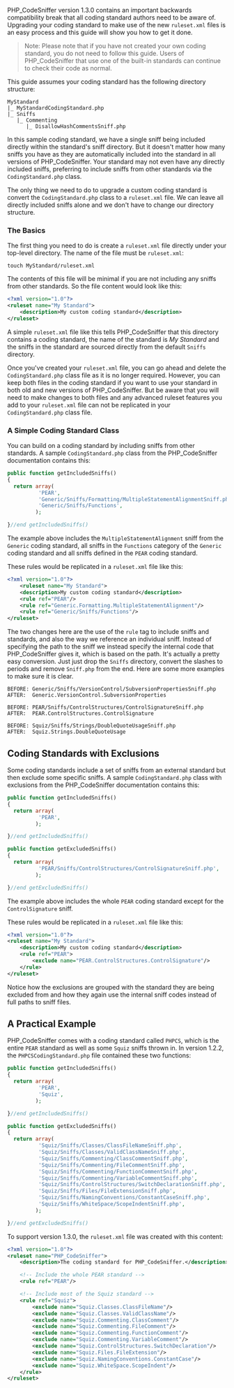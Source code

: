 PHP_CodeSniffer version 1.3.0 contains an important backwards compatibility break that all coding standard authors need to be aware of. Upgrading your coding standard to make use of the new `ruleset.xml` files is an easy process and this guide will show you how to get it done.

> Note: Please note that if you have not created your own coding standard, you do not need to follow this guide. Users of PHP_CodeSniffer that use one of the built-in standards can continue to check their code as normal.

This guide assumes your coding standard has the following directory structure:
```
MyStandard
|_ MyStandardCodingStandard.php
|_ Sniffs
   |_ Commenting
      |_ DisallowHashCommentsSniff.php
```
In this sample coding standard, we have a single sniff being included directly within the standard's sniff directory. But it doesn't matter how many sniffs you have as they are automatically included into the standard in all versions of PHP_CodeSniffer. Your standard may not even have any directly included sniffs, preferring to include sniffs from other standards via the `CodingStandard.php` class.

The only thing we need to do to upgrade a custom coding standard is convert the `CodingStandard.php` class to a `ruleset.xml` file. We can leave all directly included sniffs alone and we don't have to change our directory structure.

### The Basics

The first thing you need to do is create a `ruleset.xml` file directly under your top-level directory. The name of the file must be `ruleset.xml`:
```
touch MyStandard/ruleset.xml
```

The contents of this file will be minimal if you are not including any sniffs from other standards. So the file content would look like this:
```xml
<?xml version="1.0"?>
<ruleset name="My Standard">
    <description>My custom coding standard</description>
</ruleset>
```

A simple `ruleset.xml` file like this tells PHP_CodeSniffer that this directory contains a coding standard, the name of the standard is *My Standard* and the sniffs in the standard are sourced directly from the default `Sniffs` directory.

Once you've created your `ruleset.xml` file, you can go ahead and delete the `CodingStandard.php` class file as it is no longer required. However, you can keep both files in the coding standard if you want to use your standard in both old and new versions of PHP_CodeSniffer. But be aware that you will need to make changes to both files and any advanced ruleset features you add to your `ruleset.xml` file can not be replicated in your `CodingStandard.php` class file.

### A Simple Coding Standard Class

You can build on a coding standard by including sniffs from other standards. A sample `CodingStandard.php` class from the PHP_CodeSniffer documentation contains this:
```php
public function getIncludedSniffs()
{
  return array(
          'PEAR',
          'Generic/Sniffs/Formatting/MultipleStatementAlignmentSniff.php',
          'Generic/Sniffs/Functions',
         );

}//end getIncludedSniffs()
```

The example above includes the `MultipleStatementAlignment` sniff from the `Generic` coding standard, all sniffs in the `Functions` category of the `Generic` coding standard and all sniffs defined in the `PEAR` coding standard.

These rules would be replicated in a `ruleset.xml` file like this:
```xml
<?xml version="1.0"?>
    <ruleset name="My Standard">
    <description>My custom coding standard</description>
    <rule ref="PEAR"/>
    <rule ref="Generic.Formatting.MultipleStatementAlignment"/>
    <rule ref="Generic/Sniffs/Functions"/>
</ruleset>
```

The two changes here are the use of the `rule` tag to include sniffs and standards, and also the way we reference an individual sniff. Instead of specifying the path to the sniff we instead specify the internal code that PHP_CodeSniffer gives it, which is based on the path. It's actually a pretty easy conversion. Just just drop the `Sniffs` directory, convert the slashes to periods and remove `Sniff.php` from the end. Here are some more examples to make sure it is clear.
```
BEFORE: Generic/Sniffs/VersionControl/SubversionPropertiesSniff.php
AFTER:  Generic.VersionControl.SubversionProperties

BEFORE: PEAR/Sniffs/ControlStructures/ControlSignatureSniff.php
AFTER:  PEAR.ControlStructures.ControlSignature

BEFORE: Squiz/Sniffs/Strings/DoubleQuoteUsageSniff.php
AFTER:  Squiz.Strings.DoubleQuoteUsage
```

## Coding Standards with Exclusions

Some coding standards include a set of sniffs from an external standard but then exclude some specific sniffs. A sample `CodingStandard.php` class with exclusions from the PHP_CodeSniffer documentation contains this:
```php
public function getIncludedSniffs()
{
  return array(
          'PEAR',
         );

}//end getIncludedSniffs()

public function getExcludedSniffs()
{
  return array(
          'PEAR/Sniffs/ControlStructures/ControlSignatureSniff.php',
         );

}//end getExcludedSniffs()
```

The example above includes the whole `PEAR` coding standard except for the `ControlSignature` sniff.

These rules would be replicated in a `ruleset.xml` file like this:
```xml
<?xml version="1.0"?>
<ruleset name="My Standard">
    <description>My custom coding standard</description>
    <rule ref="PEAR">
        <exclude name="PEAR.ControlStructures.ControlSignature"/>
    </rule>
</ruleset>
```

Notice how the exclusions are grouped with the standard they are being excluded from and how they again use the internal sniff codes instead of full paths to sniff files.

## A Practical Example

PHP_CodeSniffer comes with a coding standard called `PHPCS`, which is the entire `PEAR` standard as well as some `Squiz` sniffs thrown in. In version 1.2.2, the `PHPCSCodingStandard.php` file contained these two functions:
```php
public function getIncludedSniffs()
{
  return array(
          'PEAR',
          'Squiz',
         );

}//end getIncludedSniffs()

public function getExcludedSniffs()
{
  return array(
          'Squiz/Sniffs/Classes/ClassFileNameSniff.php',
          'Squiz/Sniffs/Classes/ValidClassNameSniff.php',
          'Squiz/Sniffs/Commenting/ClassCommentSniff.php',
          'Squiz/Sniffs/Commenting/FileCommentSniff.php',
          'Squiz/Sniffs/Commenting/FunctionCommentSniff.php',
          'Squiz/Sniffs/Commenting/VariableCommentSniff.php',
          'Squiz/Sniffs/ControlStructures/SwitchDeclarationSniff.php',
          'Squiz/Sniffs/Files/FileExtensionSniff.php',
          'Squiz/Sniffs/NamingConventions/ConstantCaseSniff.php',
          'Squiz/Sniffs/WhiteSpace/ScopeIndentSniff.php',
         );

}//end getExcludedSniffs()
```

To support version 1.3.0, the `ruleset.xml` file was created with this content:
```xml
<?xml version="1.0"?>
<ruleset name="PHP_CodeSniffer">
    <description>The coding standard for PHP_CodeSniffer.</description>

    <!-- Include the whole PEAR standard -->
    <rule ref="PEAR"/>

    <!-- Include most of the Squiz standard -->
    <rule ref="Squiz">
        <exclude name="Squiz.Classes.ClassFileName"/>
        <exclude name="Squiz.Classes.ValidClassName"/>
        <exclude name="Squiz.Commenting.ClassComment"/>
        <exclude name="Squiz.Commenting.FileComment"/>
        <exclude name="Squiz.Commenting.FunctionComment"/>
        <exclude name="Squiz.Commenting.VariableComment"/>
        <exclude name="Squiz.ControlStructures.SwitchDeclaration"/>
        <exclude name="Squiz.Files.FileExtension"/>
        <exclude name="Squiz.NamingConventions.ConstantCase"/>
        <exclude name="Squiz.WhiteSpace.ScopeIndent"/>
    </rule>
</ruleset>
```